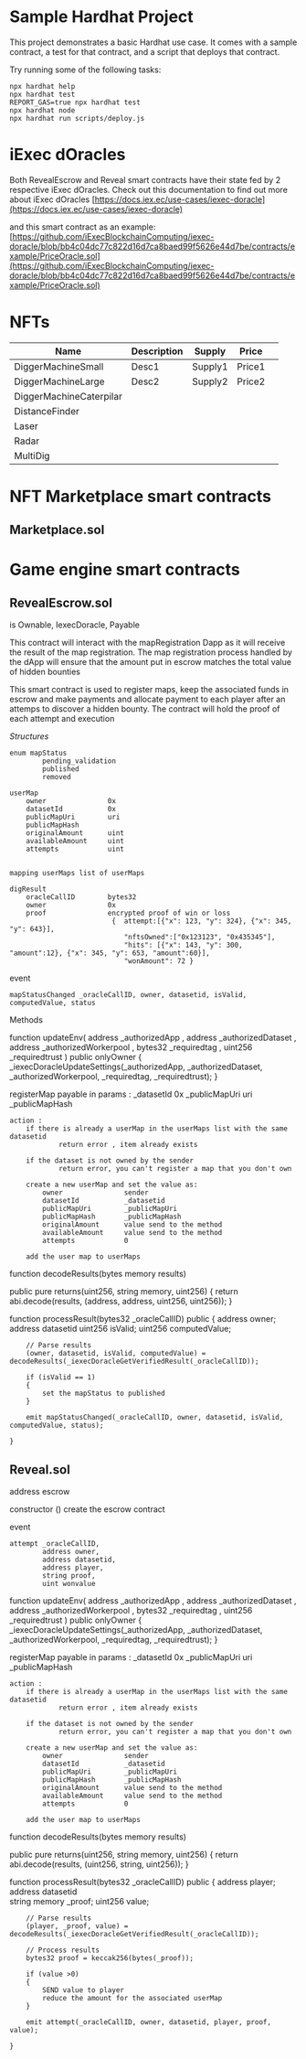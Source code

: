 # Sample Hardhat Project

This project demonstrates a basic Hardhat use case. It comes with a sample contract, a test for that contract, and a script that deploys that contract.

Try running some of the following tasks:

```shell
npx hardhat help
npx hardhat test
REPORT_GAS=true npx hardhat test
npx hardhat node
npx hardhat run scripts/deploy.js
```

# iExec dOracles
Both RevealEscrow  and Reveal smart contracts have their state fed by 2 respective iExec dOracles. 
Check out this documentation to find out more about iExec dOracles [https://docs.iex.ec/use-cases/iexec-doracle](https://docs.iex.ec/use-cases/iexec-doracle)

and this smart contract as an example: 
[https://github.com/iExecBlockchainComputing/iexec-doracle/blob/bb4c04dc77c822d16d7ca8baed99f5626e44d7be/contracts/example/PriceOracle.sol](https://github.com/iExecBlockchainComputing/iexec-doracle/blob/bb4c04dc77c822d16d7ca8baed99f5626e44d7be/contracts/example/PriceOracle.sol)


# NFTs 

| Name                         | Description | Supply  | Price  |   |
|------------------------------|-------------|---------|--------|---|
| DiggerMachineSmall           | Desc1       | Supply1 | Price1 |   |
| DiggerMachineLarge           | Desc2       | Supply2 | Price2 |   |
| DiggerMachineCaterpilar      |             |         |        |   |
| DistanceFinder               |             |         |        |   |
| Laser                        |             |         |        |   |
| Radar                        |             |         |        |   |
| MultiDig                     |             |         |        |   |


# NFT Marketplace smart contracts

## Marketplace.sol


# Game engine smart contracts

## RevealEscrow.sol
is Ownable, IexecDoracle, Payable

This contract will interact with the mapRegistration Dapp as it will receive the result of the map registration. 
The map registration process handled by the dApp will ensure that the amount put in escrow matches the total value  of hidden bounties

This smart contract is used to register maps, keep the associated funds in escrow and make payments and allocate payment to each player after an attemps to discover a hidden bounty. 
The contract will hold the proof of each attempt and execution 



*Structures*

    enum mapStatus
            pending_validation
            published
            removed

    userMap
        owner               0x
        datasetId           0x
        publicMapUri        uri
        publicMapHash       
        originalAmount      uint
        availableAmount     uint
        attempts            uint


    mapping userMaps list of userMaps

    digResult
        oracleCallID        bytes32
        owner               0x
        proof               encrypted proof of win or loss 
                             {  attempt:[{"x": 123, "y": 324}, {"x": 345, "y": 643}], 
                                "nftsOwned":["0x123123", "0x435345"],   
                                "hits": [{"x": 143, "y": 300, "amount":12}, {"x": 345, "y": 653, "amount":60}], 
                                "wonAmount": 72 }


event

    mapStatusChanged _oracleCallID, owner, datasetid, isValid, computedValue, status


Methods

function updateEnv(
	  address _authorizedApp
	, address _authorizedDataset
	, address _authorizedWorkerpool
	, bytes32 _requiredtag
	, uint256 _requiredtrust
	)
	public onlyOwner
	{
		_iexecDoracleUpdateSettings(_authorizedApp, _authorizedDataset, _authorizedWorkerpool, _requiredtag, _requiredtrust);
	}


registerMap payable
    in params : 
        _datasetId           0x
        _publicMapUri        uri
        _publicMapHash       

    action :
        if there is already a userMap in the userMaps list with the same datasetid
                return error , item already exists

        if the dataset is not owned by the sender
                return error, you can't register a map that you don't own

        create a new userMap and set the value as: 
            owner               sender
            datasetId           _datasetid
            publicMapUri        _publicMapUri
            publicMapHash       _publicMapHash
            originalAmount      value send to the method
            availableAmount     value send to the method
            attempts            0

        add the user map to userMaps 

function decodeResults(bytes memory results)

public pure returns(uint256, string memory, uint256)
	{ return abi.decode(results, (address, address, uint256, uint256)); }

function processResult(bytes32 _oracleCallID)
	public
	{
		address       owner;
        address       datasetid
		uint256       isValid;
        uint256       computedValue;

		// Parse results
		(owner, datasetid, isValid, computedValue) = decodeResults(_iexecDoracleGetVerifiedResult(_oracleCallID));

        if (isValid == 1)
        {
            set the mapStatus to published
        }
        
        emit mapStatusChanged(_oracleCallID, owner, datasetid, isValid, computedValue, status);

	}


## Reveal.sol 

address escrow

constructor ()
    create the escrow contract 

event

    attempt _oracleCallID, 
            address owner, 
            address datasetid, 
            address player, 
            string proof, 
            uint wonvalue

function updateEnv(
	  address _authorizedApp
	, address _authorizedDataset
	, address _authorizedWorkerpool
	, bytes32 _requiredtag
	, uint256 _requiredtrust
	)
	public onlyOwner
	{
		_iexecDoracleUpdateSettings(_authorizedApp, _authorizedDataset, _authorizedWorkerpool, _requiredtag, _requiredtrust);
	}



registerMap payable
    in params : 
        _datasetId           0x
        _publicMapUri        uri
        _publicMapHash       

    action :
        if there is already a userMap in the userMaps list with the same datasetid
                return error , item already exists

        if the dataset is not owned by the sender
                return error, you can't register a map that you don't own

        create a new userMap and set the value as: 
            owner               sender
            datasetId           _datasetid
            publicMapUri        _publicMapUri
            publicMapHash       _publicMapHash
            originalAmount      value send to the method
            availableAmount     value send to the method
            attempts            0

        add the user map to userMaps 

function decodeResults(bytes memory results)

public pure returns(uint256, string memory, uint256)
	{ return abi.decode(results, (uint256, string, uint256)); }

function processResult(bytes32 _oracleCallID)
	public
	{
		address       player;
        address       datasetid      
		string memory _proof;
		uint256       value;

		// Parse results
		(player, _proof, value) = decodeResults(_iexecDoracleGetVerifiedResult(_oracleCallID));

		// Process results
		bytes32 proof = keccak256(bytes(_proof));

        if (value >0)
        {
            SEND value to player
            reduce the amount for the associated userMap 
        }
        
        emit attempt(_oracleCallID, owner, datasetid, player, proof, value);

	}
